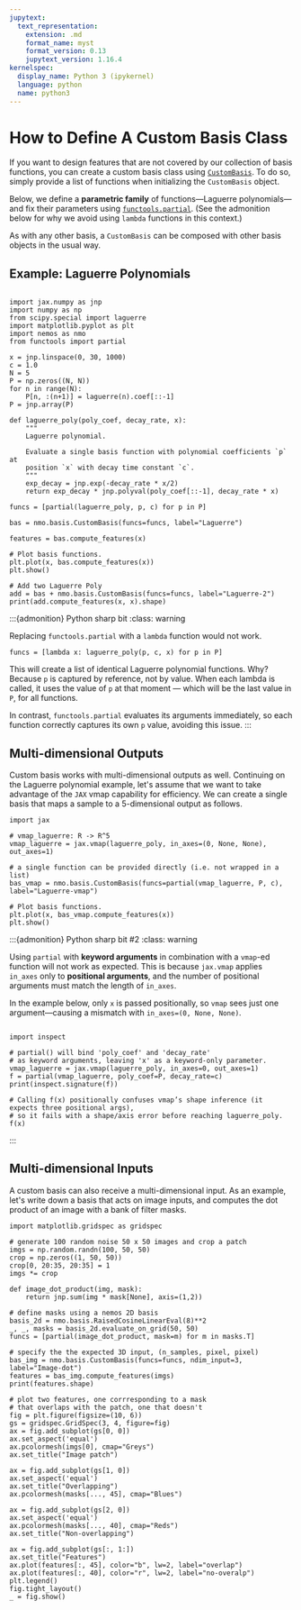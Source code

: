 ```yaml
---
jupytext:
  text_representation:
    extension: .md
    format_name: myst
    format_version: 0.13
    jupytext_version: 1.16.4
kernelspec:
  display_name: Python 3 (ipykernel)
  language: python
  name: python3
---
```


# How to Define A Custom Basis Class

If you want to design features that are not covered by our collection of basis functions, you can create a custom basis class using [`CustomBasis`](nemos.basis._custom_basis.CustomBasis). To do so, simply provide a list of functions when initializing the `CustomBasis` object.

Below, we define a **parametric family** of functions—Laguerre polynomials—and fix their parameters using [`functools.partial`](https://docs.python.org/3/library/functools.html#functools.partial). (See the admonition below for why we avoid using `lambda` functions in this context.)

As with any other basis, a `CustomBasis` can be composed with other basis objects in the usual way.

## Example: Laguerre Polynomials

```{code-cell} ipython3

import jax.numpy as jnp
import numpy as np
from scipy.special import laguerre
import matplotlib.pyplot as plt
import nemos as nmo
from functools import partial

x = jnp.linspace(0, 30, 1000)
c = 1.0
N = 5
P = np.zeros((N, N))
for n in range(N):
    P[n, :(n+1)] = laguerre(n).coef[::-1]
P = jnp.array(P)

def laguerre_poly(poly_coef, decay_rate, x):
    """
    Laguerre polynomial.

    Evaluate a single basis function with polynomial coefficients `p` at
    position `x` with decay time constant `c`.
    """
    exp_decay = jnp.exp(-decay_rate * x/2)
    return exp_decay * jnp.polyval(poly_coef[::-1], decay_rate * x)

funcs = [partial(laguerre_poly, p, c) for p in P]

bas = nmo.basis.CustomBasis(funcs=funcs, label="Laguerre")

features = bas.compute_features(x)

# Plot basis functions.
plt.plot(x, bas.compute_features(x))
plt.show()

# Add two Laguerre Poly
add = bas + nmo.basis.CustomBasis(funcs=funcs, label="Laguerre-2")
print(add.compute_features(x, x).shape)
```

:::{admonition} Python sharp bit
:class: warning

Replacing `functools.partial` with a `lambda` function would not work.

```{code} ipython
funcs = [lambda x: laguerre_poly(p, c, x) for p in P]
```

This will create a list of identical Laguerre polynomial functions. Why? Because `p` is captured by reference, not by value. When each lambda is called, it uses the value of `p` at that moment — which will be the last value in `P`, for all functions.

In contrast, `functools.partial` evaluates its arguments immediately, so each function correctly captures its own `p` value, avoiding this issue.
:::

## Multi-dimensional Outputs

Custom basis works with multi-dimensional outputs as well. Continuing on the Laguerre polynomial example, let's assume that we want to take advantage of the `JAX` vmap capability for efficiency. We can create a single basis that maps a sample to a 5-dimensional output as follows.

```{code-cell} ipython3
import jax

# vmap_laguerre: R -> R^5
vmap_laguerre = jax.vmap(laguerre_poly, in_axes=(0, None, None), out_axes=1)

# a single function can be provided directly (i.e. not wrapped in a list)
bas_vmap = nmo.basis.CustomBasis(funcs=partial(vmap_laguerre, P, c), label="Laguerre-vmap")

# Plot basis functions.
plt.plot(x, bas_vmap.compute_features(x))
plt.show()
```

:::{admonition} Python sharp bit #2
:class: warning

Using `partial` with **keyword arguments** in combination with a `vmap`-ed function will not work as expected. This is because `jax.vmap` applies `in_axes` only to **positional arguments**, and the number of positional arguments must match the length of `in_axes`.

In the example below, only `x` is passed positionally, so `vmap` sees just one argument—causing a mismatch with `in_axes=(0, None, None)`.

```{code} ipython3

import inspect

# partial() will bind 'poly_coef' and 'decay_rate'
# as keyword arguments, leaving 'x' as a keyword-only parameter.
vmap_laguerre = jax.vmap(laguerre_poly, in_axes=0, out_axes=1)
f = partial(vmap_laguerre, poly_coef=P, decay_rate=c)
print(inspect.signature(f))

# Calling f(x) positionally confuses vmap’s shape inference (it expects three positional args),
# so it fails with a shape/axis error before reaching laguerre_poly.
f(x)

```
:::

## Multi-dimensional Inputs

A custom basis can also receive a multi-dimensional input. As an example, let's write down a basis that acts on image inputs, and computes the dot product of an image with a bank of filter masks.

```{code-cell} ipython3
import matplotlib.gridspec as gridspec

# generate 100 random noise 50 x 50 images and crop a patch
imgs = np.random.randn(100, 50, 50)
crop = np.zeros((1, 50, 50))
crop[0, 20:35, 20:35] = 1
imgs *= crop

def image_dot_product(img, mask):
    return jnp.sum(img * mask[None], axis=(1,2))

# define masks using a nemos 2D basis
basis_2d = nmo.basis.RaisedCosineLinearEval(8)**2
_, _, masks = basis_2d.evaluate_on_grid(50, 50)
funcs = [partial(image_dot_product, mask=m) for m in masks.T]

# specify the the expected 3D input, (n_samples, pixel, pixel)
bas_img = nmo.basis.CustomBasis(funcs=funcs, ndim_input=3, label="Image-dot")
features = bas_img.compute_features(imgs)
print(features.shape)

# plot two features, one corrresponding to a mask
# that overlaps with the patch, one that doesn't
fig = plt.figure(figsize=(10, 6))
gs = gridspec.GridSpec(3, 4, figure=fig)
ax = fig.add_subplot(gs[0, 0])
ax.set_aspect('equal')
ax.pcolormesh(imgs[0], cmap="Greys")
ax.set_title("Image patch")

ax = fig.add_subplot(gs[1, 0])
ax.set_aspect('equal')
ax.set_title("Overlapping")
ax.pcolormesh(masks[..., 45], cmap="Blues")

ax = fig.add_subplot(gs[2, 0])
ax.set_aspect('equal')
ax.pcolormesh(masks[..., 40], cmap="Reds")
ax.set_title("Non-overlapping")

ax = fig.add_subplot(gs[:, 1:])
ax.set_title("Features")
ax.plot(features[:, 45], color="b", lw=2, label="overlap")
ax.plot(features[:, 40], color="r", lw=2, label="no-overalp")
plt.legend()
fig.tight_layout()
_ = fig.show()
```
